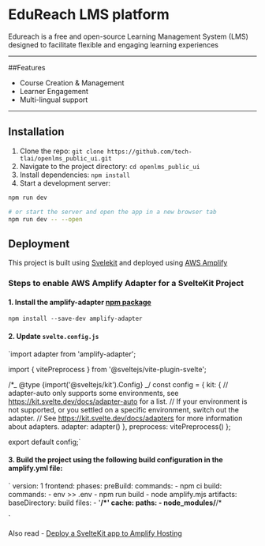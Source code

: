 # EduReach LMS platform

Edureach is a free and open-source Learning Management System (LMS) designed to facilitate flexible and engaging learning experiences

---

##Features

- Course Creation & Management
- Learner Engagement
- Multi-lingual support

---

## Installation

1. Clone the repo: `git clone https://github.com/tech-tlai/openlms_public_ui.git`
2. Navigate to the project directory: `cd openlms_public_ui`
3. Install dependencies: `npm install`
4. Start a development server:

```bash
npm run dev

# or start the server and open the app in a new browser tab
npm run dev -- --open
```

## Deployment

This project is built using [Svelekit](https://svelte.dev/docs/kit/introduction) and deployed using [AWS Amplify](https://aws.amazon.com/amplify/)

### Steps to enable AWS Amplify Adapter for a SvelteKit Project

#### 1. Install the amplify-adapter [npm package](https://www.npmjs.com/package/amplify-adapter)

`npm install --save-dev amplify-adapter`

#### 2. Update `svelte.config.js`

`import adapter from 'amplify-adapter';

import { vitePreprocess } from '@sveltejs/vite-plugin-svelte';

/\*_ @type {import('@sveltejs/kit').Config} _/
const config = {
kit: {
// adapter-auto only supports some environments, see https://kit.svelte.dev/docs/adapter-auto for a list.
// If your environment is not supported, or you settled on a specific environment, switch out the adapter.
// See https://kit.svelte.dev/docs/adapters for more information about adapters.
adapter: adapter()
},
preprocess: vitePreprocess()
};

export default config;`

#### 3. Build the project using the following build configuration in the amplify.yml file:

`
version: 1
frontend:
phases:
preBuild:
commands: - npm ci
build:
commands: - env >> .env - npm run build - node amplify.mjs
artifacts:
baseDirectory: build
files: - '**/\*'
cache:
paths: - node_modules/**/\*

`

Also read - [Deploy a SvelteKit app to Amplify Hosting](https://docs.aws.amazon.com/amplify/latest/userguide/get-started-sveltekit.html)
